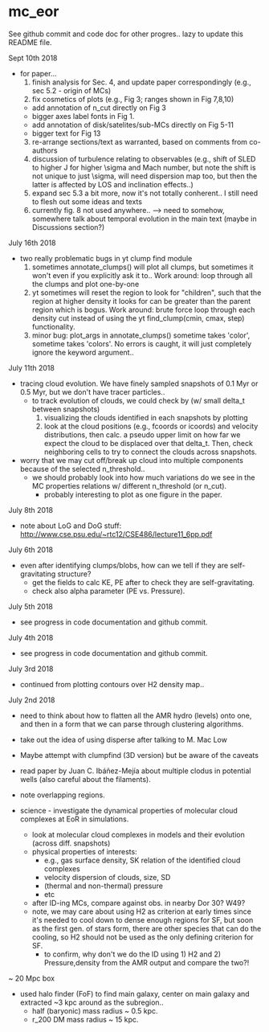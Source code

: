 # mc_eor

See github commit and code doc for other progres.. lazy to update this README file.

Sept 10th 2018
- for paper... 
  1. finish analysis for Sec. 4, and update paper correspondingly (e.g., sec 5.2 - origin of MCs)
  2. fix cosmetics of plots (e.g., Fig 3; ranges shown in Fig 7,8,10)
    + add annotation of n_cut directly on Fig 3  
    + bigger axes label fonts in Fig 1.
    + add annotation of disk/satelites/sub-MCs directly on Fig 5-11
    + bigger text for Fig 13
  3. re-arrange sections/text as warranted, based on comments from co-authors
  4. discussion of turbulence relating to observables (e.g., shift of SLED to higher J for higher \sigma and Mach number, but note the shift is not unique to just \sigma, will need dispersion map too, but then the latter is affected by LOS and inclination effects..)
  5. expand sec 5.3 a bit more, now it's not totally conherent.. I still need to flesh out some ideas and texts
  6. currently fig. 8 not used anywhere.. --> need to somehow, somewhere talk about temporal evolution in the main text (maybe in Discussions section?)

July 16th 2018
- two really problematic bugs in yt clump find module
  1. sometimes annotate_clumps() will plot all clumps, but sometimes it won't even if you explicitly ask it to.. Work around: loop through all the clumps and plot one-by-one
  2. yt sometimes will reset the region to look for "children", such that the region at higher density it looks for can be greater than the parent region which is bogus. Work around: brute force loop through each density cut instead of using the yt find_clump(cmin, cmax, step) functionality.
  3. minor bug: plot_args in annotate_clumps() sometime takes 'color', sometime takes 'colors'. No errors is caught, it will just completely ignore the keyword argument..

July 11th 2018
- tracing cloud evolution. We have finely sampled snapshots of 0.1 Myr or 0.5 Myr, but we don't have tracer particles..
  + to track evolution of clouds, we could check by (w/ small delta_t between snapshots) 
    1. visualizing the clouds identified in each snapshots by plotting
    2. look at the cloud positions (e.g., fcoords or icoords) and velocity distributions, then calc. a pseudo upper limit on how far we expect the cloud to be displaced over that delta_t. Then, check neighboring cells to try to connect the clouds across snapshots.
- worry that we may cut off/break up cloud into multiple components because of the selected n_threshold..
  + we should probably look into how much variations do we see in the MC properties relations w/ different n_threshold (or n_cut).
    * probably interesting to plot as one figure in the paper.

July 8th 2018
- note about LoG and DoG stuff: http://www.cse.psu.edu/~rtc12/CSE486/lecture11_6pp.pdf

July 6th 2018
- even after identifying clumps/blobs, how can we tell if they are self-gravitating structure?
    + get the fields to calc KE, PE after to check they are self-gravitating.
    + check also alpha parameter (PE vs. Pressure).

July 5th 2018
- see progress in code documentation and github commit.

July 4th 2018
- see progress in code documentation and github commit.

July 3rd 2018
- continued from plotting contours over H2 density map..

July 2nd 2018
- need to think about how to flatten all the AMR hydro (levels) onto one, and then in a form that we can parse through clustering algorithms.
- take out the idea of using disperse after talking to M. Mac Low
- Maybe attempt with clumpfind (3D version) but be aware of the caveats
- read paper by Juan C. Ibáñez-Mejía about multiple clodus in potential wells (also careful about the filaments).
- note overlapping regions.

- science - investigate the dynamical properties of molecular cloud complexes at EoR in simulations.
  - look at molecular cloud complexes in models and their evolution (across diff. snapshots)
  - physical properties of interests: 
      + e.g., gas surface density, SK relation of the identified cloud complexes
      + velocity dispersion of clouds, size, SD
      + (thermal and non-thermal) pressure
      + etc
  - after ID-ing MCs, compare against obs. in nearby Dor 30? W49? 
  - note, we may care about using H2 as criterion at early times since it's needed to cool down to dense enough regions for SF, but soon as the first gen. of stars form, there are other species that can do the cooling, so H2 should not be used as the only defining criterion for SF. 
    - to confirm, why don't we do the ID using 1) H2 and 2) Pressure,density from the AMR output and compare the two?! 

~ 20 Mpc box
- used halo finder (FoF) to find main galaxy, center on main galaxy and extracted ~3 kpc around as the subregion..
    + half (baryonic) mass radius ~ 0.5 kpc.
    + r_200 DM mass radius ~ 15 kpc.
